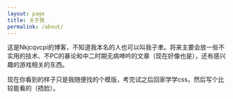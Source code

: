 ```yaml
---
layout: page
title: 关于我
permalink: /about/
---
```


这是Nkjcqvcpi的博客，不知道我本名的人也可以叫我子聿。将来主要会放一些不实用的技术、不PC的暴论和中二时期无病呻吟的文章（现在好像也是），还有感兴趣的游戏相关的东西。

现在你看到的样子只是我随便找的个模版，考完试之后回家学学css，然后写个比较能看的（捂脸）。
